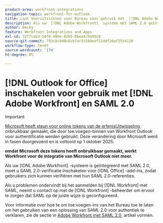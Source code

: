 ```yaml
---
product-area: workfront-integrations
navigation-topic: workfront-for-outlook
title: Laat Vooruitzichten voor Bureau voor gebruik met  [!DNL Adobe Workfront]  en SAML 2.0 toe
description: Als uw  [!DNL Adobe Workfront]  systeem met SAML 2.0 geïntegreerd is, moet u SAML 2.0 authentificatie voor toe:voegen-ins van het Bureau toelaten opdat de gebruikers voor authentiek kunnen verklaren gebruikend hun geloofsbrieven van SAML 2.0.
author: Becky
feature: Workfront Integrations and Apps
exl-id: 72ffceb3-50f0-486e-92b5-0bea4c9a99c8
source-git-commit: 793c8c940c8cb7ac53169edf21ddf28af2554120
workflow-type: tm+mt
source-wordcount: '174'
ht-degree: 0%

---
```


# [!DNL Outlook for Office] inschakelen voor gebruik met [!DNL Adobe Workfront] en SAML 2.0



>[!IMPORTANT]
>
>[&#x200B; Microsoft heeft steun voor online tokens van de erfenisUitwisseling &#x200B;](https://learn.microsoft.com/en-us/office/dev/add-ins/outlook/faq-nested-app-auth-outlook-legacy-tokens) onbruikbaar gemaakt, die door toe:voegen-binnen van Workfront Outlook voor authentificatie werden gebruikt. Deze verandering door Microsoft werd in fasen doorgevoerd en is voltooid op 1 oktober 2025.
>
>**omdat Microsoft deze tokens heeft onbruikbaar gemaakt, werkt Workfront voor de integratie van Microsoft Outlook niet meer.**

Als uw [!DNL Adobe Workfront] -systeem is geïntegreerd met SAML 2.0, moet u SAML 2.0-verificatie inschakelen voor [!DNL Office] -add-ins, zodat gebruikers zich kunnen verifiëren met hun SAML 2.0-referenties.

Als u problemen ondervindt bij het aanmelden bij [!DNL Workfront] met SAML, neemt u contact op met de [!DNL Workfront] -beheerder om ervoor te zorgen dat SAML op de juiste wijze is geconfigureerd.

Voor informatie over hoe te om toe:voegen-ins van het Bureau toe te laten om het gebruiken van een oplossing van SAML 2.0 voor authentiek te verklaren, zie de sectie in [&#x200B; Adobe Workfront met SAML 2.0 &#x200B;](../../administration-and-setup/add-users/single-sign-on/configure-workfront-saml-2.md) artikel vormen.
